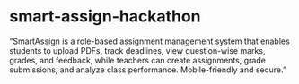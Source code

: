 # smart-assign-hackathon
“SmartAssign is a role-based assignment management system that enables students to upload PDFs, track deadlines, view question-wise marks, grades, and feedback, while teachers can create assignments, grade submissions, and analyze class performance. Mobile-friendly and secure.”
